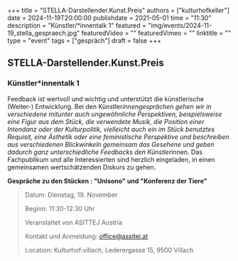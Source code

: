 +++
title = "STELLA-Darstellender.Kunst.Preis"
authors = ["kulturhofkeller"]
date = 2024-11-19T20:00:00
publishdate = 2021-05-01
time = "11:30"
description = "Künstler/*innentalk 1"
featured = "img/events/2024-11-19_stella_gespraech.jpg"
featuredVideo = ""
featuredVimeo = ""
linktitle = ""
type = "event"
tags = ["gespräch"]
draft = false
+++

##  STELLA-Darstellender.Kunst.Preis
### Künstler*innentalk 1

Feedback ist wertvoll und wichtig und unterstützt die künstlerische (Weiter-) Entwicklung. Bei den Künstler*innengesprächen gehen wir in verschiedene mitunter auch ungewöhnliche Perspektiven, beispielsweise eine Figur aus dem Stück, die verwendete Musik, die Position einer Intendanz oder der Kulturpo­litik, vielleicht auch ein im Stück benutztes Requisit, eine Ästhetik oder eine feministische Perspektive und beschreiben aus verschiedenen Blickwinkeln ge­meinsam das Gesehene und geben dadurch ganz unterschiedliche Feedbacks den Künstler*innen. Das Fachpublikum und alle Interessierten  sind herzlich eingeladen, in einen gemeinsamen wertschätzenden Diskurs zu gehen. 

**Gespräche zu den Stücken : "Unisono" und  "Konferenz der Tiere"**


> Datum: Dienstag, 19. November
>
> Beginn: 11:30-12:30 Uhr
>
> Veranstaltet von ASITTEJ Austria
> 
> Kontakt und Anmeldung: office@assitej.at 
>
> Location: Kulturhof:villach, Lederergasse 15, 9500 Villach
